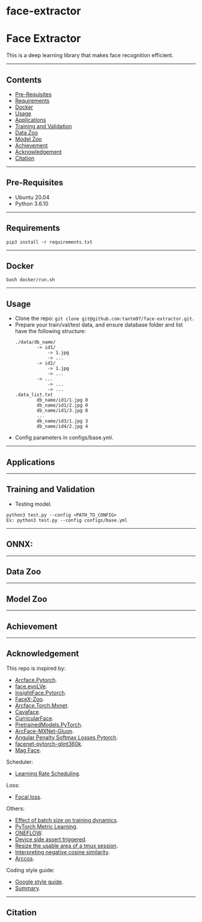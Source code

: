 # face-extractor

# Face Extractor #
This is a deep learning library that makes face recognition efficient.

****
## Contents
* [Pre-Requisites](#markdown-header-pre-requisites)
* [Requirements](#markdown-header-requirements)
* [Docker](#markdown-header-docker)
* [Usage](#markdown-header-usage)
* [Applications](#markdown-header-applications)
* [Training and Validation](#markdown-header-training-and-validation)
* [Data Zoo](#markdown-header-data-zoo)
* [Model Zoo](#markdown-header-model-zoo)
* [Achievement](#markdown-header-achievement)
* [Acknowledgement](#markdown-header-acknowledgement)
* [Citation](#markdown-header-citation)

****
## Pre-Requisites

* Ubuntu 20.04
* Python 3.6.10

****
## Requirements
```
pip3 install -r requirements.txt
```

****
## Docker
```
bash docker/run.sh
```

****
## Usage

* Clone the repo: `git clone git@github.com:tantm97/face-extractor.git`.
* Prepare your train/val/test data, and ensure database folder and list have the following structure:
  ```
  ./data/db_name/
          -> id1/
              -> 1.jpg
              -> ...
          -> id2/
              -> 1.jpg
              -> ...
          -> ...
              -> ...
              -> ...
  .data_list.txt
          db_name/id1/1.jpg 0
          db_name/id1/2.jpg 0
          db_name/id1/3.jpg 0
          ...
          db_name/id3/1.jpg 3
          db_name/id4/2.jpg 4
  ```
* Config parameters in configs/base.yml.

****
## Applications

****
## Training and Validation
* Testing model.
```
python3 test.py --config <PATH_TO_CONFIG>
Ex: python3 test.py --config configs/base.yml
```

****
## ONNX:

****
## Data Zoo

****
## Model Zoo

****
## Achievement

****
## Acknowledgement

This repo is inspired by:

* [Arcface.Pytorch](https://github.com/ronghuaiyang/arcface-pytorch/tree/47ace80b128042cd8d2efd408f55c5a3e156b032).
* [face.evoLVe](https://github.com/ZhaoJ9014/face.evoLVe/tree/9a3af4b5eabfd3603ae3a8edfce0775bdb0f78dc).
* [InsightFace.Pytorch](https://github.com/TreB1eN/InsightFace_Pytorch/tree/350ff7aa9c9db8d369d1932e14d2a4d11a3e9553).
* [FaceX-Zoo](https://github.com/JDAI-CV/FaceX-Zoo).
* [Arcface.Torch.Mxnet](https://github.com/deepinsight/insightface/tree/8c0aa84c6234065e9e52298ed30821a8f89d0424/recognition/arcface_torch).
* [Cavaface](https://github.com/cavalleria/cavaface).
* [CurricularFace](https://github.com/HuangYG123/CurricularFace).
* [PretrainedModels.PyTorch](https://github.com/Cadene/pretrained-models.pytorch).
* [ArcFace-MXNet-Gluon](https://github.com/haleuh/ArcFace-MXNet-Gluon).
* [Angular Penalty Softmax Losses Pytorch](https://github.com/cvqluu/Angular-Penalty-Softmax-Losses-Pytorch/tree/c41d599622b6a6ba7e5be6faf3a01da1202024ea).
* [facenet-pytorch-glint360k](https://github.com/tamerthamoqa/facenet-pytorch-glint360k).
* [Mag Face](https://github.com/IrvingMeng/MagFace).

Scheduler:

* [Learning Rate Scheduling](https://www.kaggle.com/isbhargav/guide-to-pytorch-learning-rate-scheduling).

Loss:

* [Focal loss](https://phamdinhkhanh.github.io/2020/08/23/FocalLoss.html).

Others:

* [Effect of batch size on training dynamics](https://medium.com/mini-distill/effect-of-batch-size-on-training-dynamics-21c14f7a716e).
* [PyTorch Metric Learning](https://kevinmusgrave.github.io/pytorch-metric-learning/regularizers/#regularfaceregularizer).
* [ONEFLOW](https://chowdera.com/2021/03/20210303193428334W.html).
* [Device side assert triggered](https://programmerah.com/solved-runtimeerror-cuda-error-device-side-assert-triggered-30474/).
* [Resize the usable area of a tmux session](https://superuser.com/questions/880497/how-do-i-resize-the-usable-area-of-a-tmux-session).
* [Interpreting negative cosine similarity](https://stats.stackexchange.com/questions/198810/interpreting-negative-cosine-similarity).
* [Arccos](https://www.mathopenref.com/arccos.html).

Coding style guide:

* [Google style guide](https://google.github.io/styleguide/pyguide.html).
* [Summary](https://gist.github.com/lneeraj97/8f617b1f67434b11a9f491f8b202eda9).

****
## Citation
